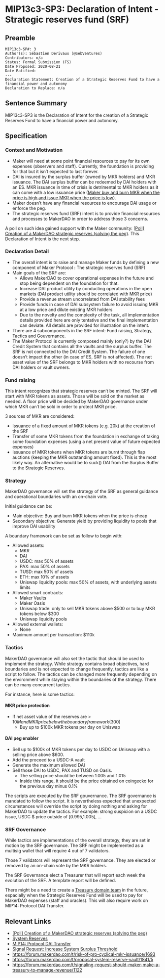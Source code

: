 # MIP13c3-SP3: Declaration of Intent - Strategic reserves fund (SRF)

## Preamble

```
MIP13c3-SP#: 3
Author(s): Sébastien Derivaux (@SebVentures)
Contributors: n/a
Status: Formal Submission (FS)
Date Proposed: 2020-08-21
Date Ratified:
---
Declaration Statement: Creation of a Strategic Reserves Fund to have a financial power and autonomy
Declaration to Replace: n/a
```

## Sentence Summary
MIP13c3-SP3 is the Declaration of Intent for the creation of a Strategic Reserves Fund to have a financial power and autonomy.

## Specification

### Context and Motivation

* Maker will need at some point financial resources to pay for its own expenses (observers and staff). Currently, the foundation is providing for that but it isn’t expected to last forever.
* DAI is insured by the surplus buffer (owned by MKR holders) and MKR issuance. The DAI surplus buffer can be redeemed by DAI holders with an ES. MKR issuance in time of crisis is detrimental to MKR holders as it can come with a low issuance price ([Maker buy and burn MKR when the price is high and issue MKR when the price is low](https://forum.makerdao.com/t/risk-of-pro-cyclical-mkr-issuance/1693)).
* Maker doesn’t have any financial resources to encourage DAI usage or enforce the peg.
* The strategic reserves fund (SRF) intent is to provide financial resources and processes to MakerDAO in order to address those 3 concerns.

A poll on such idea gained support with the Maker community: [[Poll] Creation of a MakerDAO strategic reserves (solving the peg)](https://forum.makerdao.com/t/poll-creation-of-a-makerdao-strategic-reserves-solving-the-peg/3638). This Declaration of Intent is the next step.

### Declaration Detail

* The overall intent is to raise and manage Maker funds by defining a new component of Maker Protocol : The strategic reserves fund (SRF)
* Main goals of the SRF are:
  * Allows MakerDAO to cover operational expenses in the future and stop being dependent on the foundation for that.
  * Increase DAI product utility by conducting operations in the open markets (DAI product utility should be correlated with MKR price)
  * Provide a revenue stream uncorrelated from DAI stability fees
  * Provide funds in case of DAI subsystem failure to avoid issuing MKR at a low price and dilute existing MKR holders
  * Due to the novelty and the complexity of the task, all implementation details provided here are only tentative and the final implementation can deviate. All details are provided for illustration on the intent.
* There are 4 subcomponents in the SRF intent: Fund raising, Strategy, Tactics and Gouvernance.
* The Maker Protocol is currently composed mainly (only?) by the DAI Credit System that contains all the vaults and the surplus buffer. The SRF is not connected to the DAI Credit System. The failure of one doesn’t impact the other (in case of ES, SRF is not affected). The net asset value of the SRF belongs to MKR holders with no recourse from DAI holders or vault owners.

### Fund raising

This intent recognizes that strategic reserves can’t be minted. The SRF will start with MKR tokens as assets. Those will be sold on the market as needed. A floor price will be decided by MakerDAO governance under which MKR can’t be sold in order to protect MKR price.

3 sources of MKR are considered:

* Issuance of a fixed amount of MKR tokens (e.g. 20k) at the creation of the SRF
* Transfer of some MKR tokens from the foundation in exchange of taking some foundation expenses (using a net present value of future expected expenses)
* Issuance of MKR tokens when MKR tokens are burnt through flap auctions (keeping the MKR outstanding amount fixed). This is the most likely way. An alternative would be to suck() DAI from the Surplus Buffer to the Strategic Reserves.

### Strategy

MakerDAO governance will set the strategy of the SRF as general guidance and operational boundaries with an on-chain vote.

Initial guidance can be:

* Main objective: Buy and burn MKR tokens when the price is cheap
* Secondary objective: Generate yield by providing liquidity to pools that improve DAI usability

A boundary framework can be set as follow to begin with:

* Allowed assets:
  * MKR
  * DAI
  * USDC: max 50% of assets
  * PAX: max 50% of assets
  * TUSD: max 50% of assets
  * ETH: max 10% of assets
  * Uniswap liquidity pools: max 50% of assets, with underlying assets limits
* Allowed smart contracts:
  * Maker Vaults
  * Maker Oasis
  * Uniswap trade: only to sell MKR tokens above $500 or to buy MKR tokens below $300
  * Uniswap liquidity pools
* Allowed external wallets:
  * None
* Maximum amount per transaction: $110k

### Tactics

MakerDAO governance will also set the tactic that should be used to implement the strategy. While strategy contains broad objectives, hard boundaries and is not expected to change frequently, tactics are like a script to follow. The tactics can be changed more frequently depending on the environment while staying within the boundaries of the strategy. There can be many concurrent tactics.

For instance, here is some tactics:

#### MKR price protection

* If net asset value of the reserves are > $10M and MKR price below the boundary framework ($300)
  * Buy up to $100k MKR tokens per day on Uniswap

#### DAI peg enabler

* Sell up to $100k of MKR tokens per day to USDC on Uniswap with a selling price above $600.
* Add the proceed to a USDC-A vault
* Generate the maximum allowed DAI
* Sell those DAI to USDC, PAX and TUSD on Oasis.
  * The selling price should be between 1.005 and 1.015
  * Inside this range, it should be the price obtained on coingecko for the previous day minus 0.1%

The scripts are executed by the SRF gouvernance. The SRF governance is mandated to follow the script. It is nevertheless expected that unexpected circumstances will override the script by doing nothing and asking for MakerDAO to update the tactics. For example: strong suspicion on a USDC issue, USDC $ price outside of [0.995,1.005], ...

### SRF Governance

While tactics are implementations of the overall strategy, they are set in motion by the SRF governance. The SRF might be implemented as a multisig wallet that will require 4 out of 7 validators.

Those 7 validators will represent the SRF governance. They are elected or removed by an on-chain vote by the MKR holders.

The SRF Governance elect a Treasurer that will report each week the evolution of the SRF. A template report will be defined.

There might be a need to create a [Treasury domain team](https://forum.makerdao.com/t/signaling-request-should-maker-make-a-treasury-to-manage-revenue/1122) in the future, espacially when the Strategic Reserves Fund will be used to pay for MakerDAO expenses (staff and oracles). This will also require work on MIP14: Protocol DAI Transfer.

## Relevant Links

* [[Poll] Creation of a MakerDAO strategic reserves (solving the peg)](https://forum.makerdao.com/t/poll-creation-of-a-makerdao-strategic-reserves-solving-the-peg/3638)
* [System Reserves](https://forum.makerdao.com/t/system-reserves/2069)
* [MIP14: Protocol DAI Transfer](https://forum.makerdao.com/t/mip14-protocol-dai-transfer/2462)
* [Signal Request: Increase System Surplus Threshold](https://forum.makerdao.com/t/signal-request-increase-system-surplus-threshold/3316)
* https://forum.makerdao.com/t/risk-of-pro-cyclical-mkr-issuance/1693
* https://forum.makerdao.com/t/proposal-system-reserve-vault/1841/5
* https://forum.makerdao.com/t/signaling-request-should-maker-make-a-treasury-to-manage-revenue/1122
